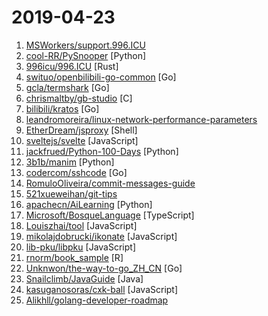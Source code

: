 # 2019-04-23

1. [MSWorkers/support.996.ICU](https://github.com/MSWorkers/support.996.ICU "Microsoft and GitHub Workers Support 996.ICU") 
2. [cool-RR/PySnooper](https://github.com/cool-RR/PySnooper "Never use print for debugging again") [Python]
3. [996icu/996.ICU](https://github.com/996icu/996.ICU "Repo for counting stars and contributing. Press F to pay respect to glorious developers.") [Rust]
4. [swituo/openbilibili-go-common](https://github.com/swituo/openbilibili-go-common "嘘，不要问！我也不清楚这些是啥…") [Go]
5. [gcla/termshark](https://github.com/gcla/termshark "A terminal UI for tshark, inspired by Wireshark") [Go]
6. [chrismaltby/gb-studio](https://github.com/chrismaltby/gb-studio "Visual retro game maker") [C]
7. [bilibili/kratos](https://github.com/bilibili/kratos "Kratos是bilibili开源的一套Go微服务框架，包含大量微服务相关框架及工具。") [Go]
8. [leandromoreira/linux-network-performance-parameters](https://github.com/leandromoreira/linux-network-performance-parameters "Learn where some of the network sysctl variables fit into the Linux/Kernel network flow") 
9. [EtherDream/jsproxy](https://github.com/EtherDream/jsproxy "一个基于浏览器端 JS 实现的在线代理") [Shell]
10. [sveltejs/svelte](https://github.com/sveltejs/svelte "Cybernetically enhanced web apps") [JavaScript]
11. [jackfrued/Python-100-Days](https://github.com/jackfrued/Python-100-Days "Python - 100天从新手到大师") [Python]
12. [3b1b/manim](https://github.com/3b1b/manim "Animation engine for explanatory math videos") [Python]
13. [codercom/sshcode](https://github.com/codercom/sshcode "Run VS Code on any server over SSH.") [Go]
14. [RomuloOliveira/commit-messages-guide](https://github.com/RomuloOliveira/commit-messages-guide "A guide to understand the importance of commit messages and how to write them well") 
15. [521xueweihan/git-tips](https://github.com/521xueweihan/git-tips "Git的奇技淫巧") 
16. [apachecn/AiLearning](https://github.com/apachecn/AiLearning "AiLearning: 机器学习 - MachineLearning - ML、深度学习 - DeepLearning - DL、自然语言处理 NLP") [Python]
17. [Microsoft/BosqueLanguage](https://github.com/Microsoft/BosqueLanguage "The Bosque programming language is an experiment in regularized design for a machine assisted rapid and reliable software development lifecycle.") [TypeScript]
18. [Louiszhai/tool](https://github.com/Louiszhai/tool "开发效率提升：Mac生产力工具链推荐") [JavaScript]
19. [mikolajdobrucki/ikonate](https://github.com/mikolajdobrucki/ikonate "fully customisable & accessible vector icons") [JavaScript]
20. [lib-pku/libpku](https://github.com/lib-pku/libpku "贵校课程资料民间整理") [JavaScript]
21. [rnorm/book_sample](https://github.com/rnorm/book_sample "") [R]
22. [Unknwon/the-way-to-go_ZH_CN](https://github.com/Unknwon/the-way-to-go_ZH_CN "《The Way to Go》中文译本，中文正式名《Go 入门指南》") [Go]
23. [Snailclimb/JavaGuide](https://github.com/Snailclimb/JavaGuide "【Java学习+面试指南】 一份涵盖大部分Java程序员所需要掌握的核心知识。") [Java]
24. [kasuganosoras/cxk-ball](https://github.com/kasuganosoras/cxk-ball "🏀 Javascript 实现的 CXK 打篮球游戏") [JavaScript]
25. [Alikhll/golang-developer-roadmap](https://github.com/Alikhll/golang-developer-roadmap "Roadmap to becoming a Go developer in 2019") 
